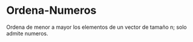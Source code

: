# Ordena-Numeros
Ordena de menor a mayor los elementos de un vector de tamaño n; solo admite numeros.
